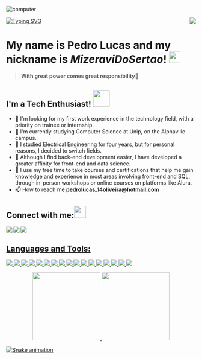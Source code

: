 ![computer](https://github.com/user-attachments/assets/c370e4ae-6bcd-4d7b-96be-44365c1eb1e2)


[![Typing SVG](https://readme-typing-svg.herokuapp.com?color=F77222&size=29&multiline=true&width=700&lines=Welcome+To+Pedro+Lucas+GitHub+Profile)](https://git.io/typing-svg)<img align="right" src="https://komarev.com/ghpvc/?username=MizeraviDoSertao&style=flat-square&color=blueviolet">

# My name is Pedro Lucas and my nickname is *MizeraviDoSertao*! <img src="https://github.com/TheDudeThatCode/TheDudeThatCode/blob/master/Assets/Mario_Hello_Big.gif" height="30px">
> **With great power comes great responsibility**💪
## I'm a Tech Enthusiast!</b>&nbsp;<img src="https://github.com/TheDudeThatCode/TheDudeThatCode/blob/master/Assets/Developer.gif?raw=true" height="44px">
- 🔭 I'm looking for my first work experience in the technology field, with a priority on trainee or internship.
- 🌱 I'm currently studying Computer Science at Unip, on the Alphaville campus.
- 🎒 I studied Electrical Engineering for four years, but for personal reasons, I decided to switch fields.
- 📘 Although I find back-end development easier, I have developed a greater affinity for front-end and data science.
- 🌵 I use my free time to take courses and certifications that help me gain knowledge and experience in most areas involving front-end and SQL, through in-person workshops or online courses on platforms like Alura.
- 📫 How to reach me **pedrolucas_14oliveira@hotmail.com**

## Connect with me:<img src="https://github.com/TheDudeThatCode/TheDudeThatCode/blob/master/Assets/Handshake.gif" height="32px">
<a href="https://www.linkedin.com/in/PEDRO LUCAS OLIVEIRA SOARES/" target="blank" >
  <img align="left"  src="https://img.shields.io/badge/LinkedIn-0077B5?style=for-the-badge&logo=linkedin&logoColor=white" />
  </a>
  <a href="https://www.instagram.com/pedro_lucas.o.s/">
    <img align="left"  src="https://img.shields.io/badge/Instagram-E4405F?style=for-the-badge&logo=instagram&logoColor=white" />
  </a>
  <a href="mailto:pola.pedrolucas44oliveira@gmail.com">
  <img align="left"src="https://img.shields.io/badge/Gmail-D14836?style=for-the-badge&logo=gmail&logoColor=white"/>
   <br>


## Languages and Tools:
![](https://img.shields.io/badge/Java-ED8B00?style=for-the-badge&logo=java&logoColor=white)
![](https://img.shields.io/badge/MySQL-00000F?style=for-the-badge&logo=mysql&logoColor=white)
![](https://img.shields.io/badge/HTML-E34F26?style=for-the-badge&logo=html5&logoColor=white)
![](https://img.shields.io/badge/JavaScript-F7DF1E?style=for-the-badge&logo=javascript&logoColor=black)
![](https://img.shields.io/badge/CSS3-1572B6?style=for-the-badge&logo=css3&logoColor=white)
![](https://img.shields.io/badge/Markdown-000000?style=for-the-badge&logo=markdown&logoColor=white)
![](https://img.shields.io/badge/C-00599C?style=for-the-badge&logo=c&logoColor=white)
![](https://img.shields.io/badge/C%2B%2B-00599C?style=for-the-badge&logo=c%2B%2B&logoColor=white)
![](https://img.shields.io/badge/Python-FFFFFF?style=for-the-badge&logo=python&logoColor=darkgreen)
![](https://img.shields.io/badge/Node.js-339933?style=for-the-badge&logo=nodedotjs&logoColor=white")
![](https://img.shields.io/badge/React-20232A?style=for-the-badge&logo=react&logoColor=61DAFB")
![](https://img.shields.io/badge/next.js-000000?style=for-the-badge&logo=nextdotjs&logoColor=white")
![](https://img.shields.io/badge/Figma-F24E1E?style=for-the-badge&logo=figma&logoColor=white")
![](https://img.shields.io/badge/GitHub-100000?style=for-the-badge&logo=github&logoColor=white)
![](https://img.shields.io/badge/Git-F05032?style=for-the-badge&logo=git&logoColor=white)
![](https://img.shields.io/badge/Visual_Studio_Code-0078D4?style=for-the-badge&logo=visual%20studio%20code&logoColor=white)
![](https://img.shields.io/badge/Canva-%2320C4CB.svg?&style=for-the-badge&logo=Canva&logoColor=white)

<p align="center">
<a href="https://github.com/MizeraviDoSertao">
<img loading="lazy" height="180em" src="https://github-readme-stats.vercel.app/api/top-langs/?username=MizeraviDoSertao&layout=compact&langs_count=7&theme=dracula"/>
<img loading="lazy" height="180em" src="https://github-readme-stats.vercel.app/api?username=MizeraviDoSertao&show_icons=true&theme=dracula&include_all_commits=true&count_private=true"/>
</p>

![Snake animation](https://github.com/MizeraviDoSertao/MizeraviDoSertao/blob/output/github-contribution-grid-snake.svg)
